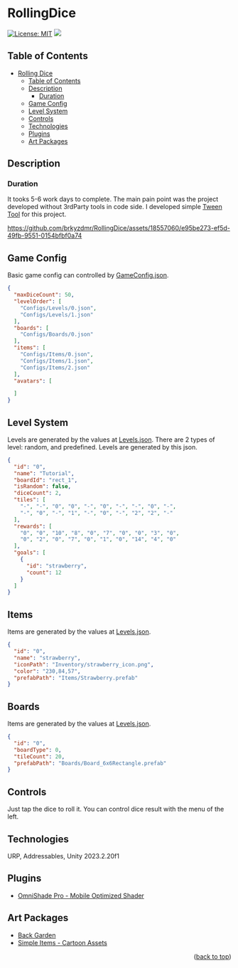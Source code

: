 ﻿# RollingDice
[![License: MIT](https://img.shields.io/badge/License-MIT-yellow.svg)](https://opensource.org/licenses/MIT) [![](https://img.shields.io/badge/-LinkedIn-black.svg?style=flat-square&logo=linkedin&colorB=555)](https://www.linkedin.com/in/brkyzdmr/)

## Table of Contents
- [Rolling Dice](#rolling-dice)
    - [Table of Contents](#table-of-contents)
    - [Description](#description)
        - [Duration](#duration)
    - [Game Config](#game-config)
    - [Level System](#level-system)
    - [Controls](#controls)
    - [Technologies](#technologies)
    - [Plugins](#plugins)
    - [Art Packages](#art-packages)


## Description

### Duration
It tooks 5-6 work days to complete. The main pain point was the project developed without 3rdParty tools in code side. I developed simple [Tween Tool](Assets/Scripts/Brkyzdmr/Tools/Tween) for this project.

https://github.com/brkyzdmr/RollingDice/assets/18557060/e95be273-ef5d-49fb-9551-0154bfbf0a74


## Game Config
Basic game config can controlled by [GameConfig.json](Assets/Configs/gameConfig.json).
```json
{
  "maxDiceCount": 50,
  "levelOrder": [
    "Configs/Levels/0.json",
    "Configs/Levels/1.json"
  ],
  "boards": [
    "Configs/Boards/0.json"
  ],
  "items": [
    "Configs/Items/0.json",
    "Configs/Items/1.json",
    "Configs/Items/2.json"
  ],
  "avatars": [

  ]
}
```
## Level System
Levels are generated by the values at [Levels.json](Assets/Configs/Levels/0.json). 
There are 2 types of level: random, and predefined. Levels are generated by this json.

```json
{
  "id": "0",
  "name": "Tutorial",
  "boardId": "rect_1",
  "isRandom": false,
  "diceCount": 2,
  "tiles": [
    "-", "-", "0", "0", "-", "0", "-", "-", "0", "-",
    "-", "0", "-", "1", "-", "0", "-", "2", "2", "-"
  ],
  "rewards": [
    "0", "0", "10", "8", "0", "7", "0", "0", "3", "0",
    "0", "2", "0", "7", "0", "1", "0", "14", "4", "0"
  ],
  "goals": [
    {
      "id": "strawberry",
      "count": 12
    }
  ]
}
```

## Items
Items are generated by the values at [Levels.json](Assets/Configs/Items/0.json).

```json
{
  "id": "0",
  "name": "strawberry",
  "iconPath": "Inventory/strawberry_icon.png",
  "color": "230,84,57",
  "prefabPath": "Items/Strawberry.prefab"
}
```

## Boards
Items are generated by the values at [Levels.json](Assets/Configs/Boards/0.json).

```json
{
  "id": "0",
  "boardType": 0,
  "tileCount": 20,
  "prefabPath": "Boards/Board_6x6Rectangle.prefab"
}
```

## Controls
Just tap the dice to roll it. You can control dice result with the menu of the left.

## Technologies
URP, Addressables, Unity 2023.2.20f1

## Plugins
- [OmniShade Pro - Mobile Optimized Shader](https://assetstore.unity.com/packages/vfx/shaders/omnishade-pro-mobile-optimized-shader-213594)

## Art Packages
- [Back Garden](https://assetstore.unity.com/packages/3d/environments/landscapes/back-garden-animation-assets-157683)
- [Simple Items - Cartoon Assets
  ](https://assetstore.unity.com/packages/3d/props/simple-items-cartoon-assets-36140)

<p align="right">(<a href="#readme-top">back to top</a>)</p>
